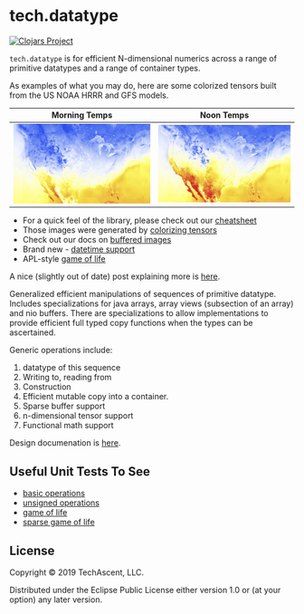 # tech.datatype
[![Clojars Project](https://clojars.org/techascent/tech.datatype/latest-version.svg)](https://clojars.org/techascent/tech.datatype)

`tech.datatype` is for efficient N-dimensional numerics across a range of primitive
datatypes and a range of container types.

As examples of what you may do, here are some colorized tensors built from the US NOAA 
HRRR and GFS models.

| Morning Temps                           | Noon Temps                        | 
|---------                                |-------                            |
|![morning](docs/images/morning-conus.png)|![noon](docs/images/noon-conus.png)|


* For a quick feel of the library, please check out our [cheatsheet](docs/cheatsheet.md)
* Those images were generated by [colorizing tensors](docs/colorize.md)
* Check out our docs on [buffered images](docs/buffered-image.md)
* Brand new - [datetime support](docs/datetime.md)
* APL-style [game of life](test/tech/v2/apl/game_of_life.clj)


A nice (slightly out of date) post explaining more is 
[here](http://techascent.com/blog/datatype-library.html).


Generalized efficient manipulations of sequences of primitive datatype.
Includes specializations for java arrays, array views (subsection of an array)
and nio buffers.  There are specializations to allow implementations to provide
efficient full typed copy functions when the types can be ascertained.

  Generic operations include:
  1. datatype of this sequence
  2. Writing to, reading from
  3. Construction
  4. Efficient mutable copy into a container.
  5. Sparse buffer support
  6. n-dimensional tensor support
  7. Functional math support



Design documenation is [here](docs).


## Useful Unit Tests To See

* [basic operations](test/tech/v2/datatype_test.clj)
* [unsigned operations](test/tech/v2/datatype/typed_buffer_test.clj)
* [game of life](test/tech/v2/apl/game_of_life.clj)
* [sparse game of life](test/tech/v2/apl/sparse_game_of_life.clj)


## License

Copyright © 2019 TechAscent, LLC.

Distributed under the Eclipse Public License either version 1.0 or (at
your option) any later version.
